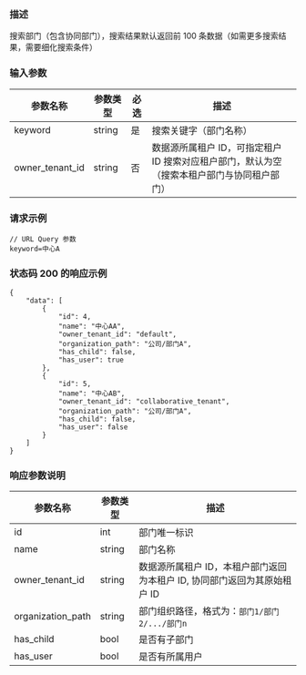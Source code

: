 ### 描述

搜索部门（包含协同部门），搜索结果默认返回前 100 条数据（如需更多搜索结果，需要细化搜索条件）

### 输入参数

| 参数名称            | 参数类型   | 必选 | 描述                                                |
|-----------------|--------|----|---------------------------------------------------|
| keyword         | string | 是  | 搜索关键字（部门名称）                                       |
| owner_tenant_id | string | 否  | 数据源所属租户 ID，可指定租户 ID 搜索对应租户部门，默认为空（搜索本租户部门与协同租户部门） |

### 请求示例

```
// URL Query 参数
keyword=中心A
```

### 状态码 200 的响应示例

```json5
{
    "data": [
        {
            "id": 4,
            "name": "中心AA",
            "owner_tenant_id": "default",
            "organization_path": "公司/部门A",
            "has_child": false,
            "has_user": true
        },
        {
            "id": 5,
            "name": "中心AB",
            "owner_tenant_id": "collaborative_tenant",
            "organization_path": "公司/部门A",
            "has_child": false,
            "has_user": false
        }
    ]
}
```

### 响应参数说明

| 参数名称              | 参数类型   | 描述                                         |
|-------------------|--------|--------------------------------------------|
| id                | int    | 部门唯一标识                                     |
| name              | string | 部门名称                                       |
| owner_tenant_id   | string | 数据源所属租户 ID，本租户部门返回为本租户 ID, 协同部门返回为其原始租户 ID |
| organization_path | string | 部门组织路径，格式为：`部门1/部门2/.../部门n`               |
| has_child         | bool   | 是否有子部门                                     |
| has_user          | bool   | 是否有所属用户                                    |
